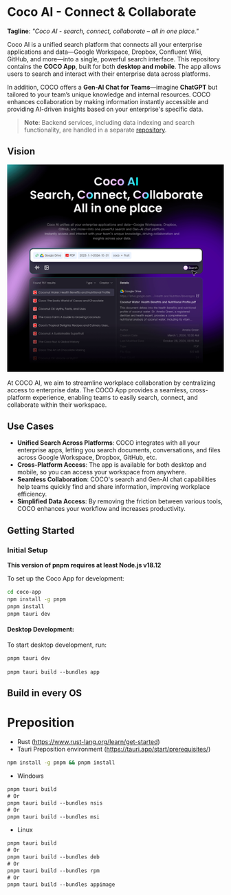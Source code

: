 # Coco AI - Connect & Collaborate

**Tagline**: _"Coco AI - search, connect, collaborate – all in one place."_

Coco AI is a unified search platform that connects all your enterprise applications and data—Google Workspace, Dropbox, Confluent Wiki, GitHub, and more—into a single, powerful search interface. This repository contains the **COCO App**, built for both **desktop and mobile**. The app allows users to search and interact with their enterprise data across platforms.

In addition, COCO offers a **Gen-AI Chat for Teams**—imagine **ChatGPT** but tailored to your team’s unique knowledge and internal resources. COCO enhances collaboration by making information instantly accessible and providing AI-driven insights based on your enterprise's specific data.

> **Note**: Backend services, including data indexing and search functionality, are handled in a separate [repository](https://github.com/infinilabs/coco-server).

## Vision

[![Coco AI in two minutes](https://github.com/infinilabs/coco-website/blob/main/public/github-banner.gif)](http://www.youtube.com/watch?v=t-mgb5ZuDqY "Getting started with Coco AI")

At COCO AI, we aim to streamline workplace collaboration by centralizing access to enterprise data. The COCO App provides a seamless, cross-platform experience, enabling teams to easily search, connect, and collaborate within their workspace.

## Use Cases

- **Unified Search Across Platforms**: COCO integrates with all your enterprise apps, letting you search documents, conversations, and files across Google Workspace, Dropbox, GitHub, etc.
- **Cross-Platform Access**: The app is available for both desktop and mobile, so you can access your workspace from anywhere.
- **Seamless Collaboration**: COCO's search and Gen-AI chat capabilities help teams quickly find and share information, improving workplace efficiency.
- **Simplified Data Access**: By removing the friction between various tools, COCO enhances your workflow and increases productivity.

## Getting Started

### Initial Setup

**This version of pnpm requires at least Node.js v18.12**

To set up the Coco App for development:

```bash
cd coco-app
npm install -g pnpm
pnpm install
pnpm tauri dev
```

#### Desktop Development:

To start desktop development, run:

```
pnpm tauri dev

pnpm tauri build --bundles app
```

## Build in every OS

# Preposition
- Rust (https://www.rust-lang.org/learn/get-started)
- Tauri Preposition environment (https://tauri.app/start/prerequisites/)
```bash
npm install -g pnpm && pnpm install
```

- Windows
```
pnpm tauri build
# Or
pnpm tauri build --bundles nsis
# Or
pnpm tauri build --bundles msi
```

- Linux
```
pnpm tauri build
# Or
pnpm tauri build --bundles deb
# Or
pnpm tauri build --bundles rpm
# Or
pnpm tauri build --bundles appimage
```